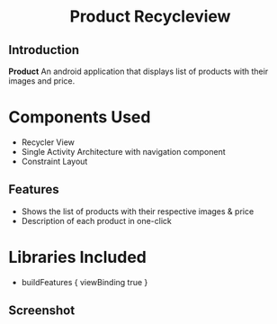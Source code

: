﻿<h1 align="center"> Product Recycleview </h1>
<p align="center">

## Introduction
  
<b>Product</b> An android application that displays list of products with their images and price.




# Components Used
- Recycler View
- Single Activity Architecture with navigation component
- Constraint Layout


## Features

- Shows the list of products with their respective images & price
- Description of each product in one-click


# Libraries Included
- buildFeatures {
        viewBinding true }

  
  
## Screenshot
